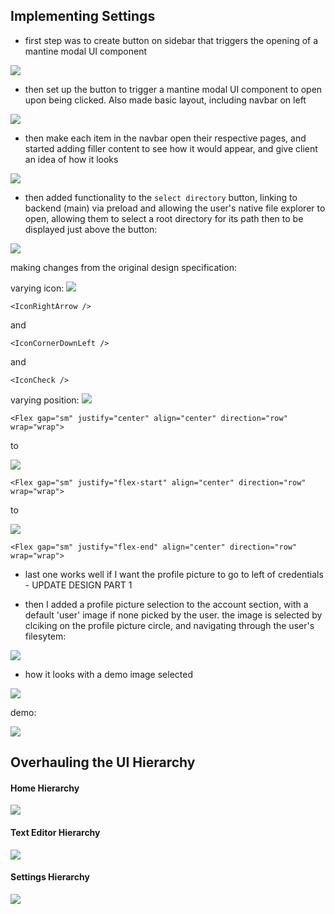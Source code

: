 ## Implementing Settings

- first step was to create button on sidebar that triggers the opening of a mantine modal UI component

<img src="./src/settings1.png"/>

- then set up the button to trigger a mantine modal UI component to open upon being clicked. Also made basic layout, including navbar on left

<img src="./src/settings3.png"/>

- then make each item in the navbar open their respective pages, and started adding filler content to see how it would appear, and give client an idea of how it looks

<img src="./src/settings2.png"/>

- then added functionality to the `select directory` button, linking to backend (main) via preload and allowing the user's native file explorer to open, allowing them to select a root directory for its path then to be displayed just above the button:

<img src="./src/settingsdirectory.gif"/>

making changes from the original design specification:

varying icon:
<img src="./src/settings5.png"/>

```tsx
<IconRightArrow />
```

and

```tsx
<IconCornerDownLeft />
```

and

```tsx
<IconCheck />
```

varying position:
<img src="./src/settings6.png"/>

```tsx
<Flex gap="sm" justify="center" align="center" direction="row" wrap="wrap">
```

to

<img src="./src/settings7.png"/>

```tsx
<Flex gap="sm" justify="flex-start" align="center" direction="row" wrap="wrap">
```

to

<img src="./src/settings8.png"/>

```tsx
<Flex gap="sm" justify="flex-end" align="center" direction="row" wrap="wrap">
```

- last one works well if I want the profile picture to go to left of credentials - UPDATE DESIGN PART 1

- then I added a profile picture selection to the account section, with a default 'user' image if none picked by the user. the image is selected by clciking on the profile picture circle, and navigating through the user's filesytem:

<img src="./src/settings9.png"/>

- how it looks with a demo image selected

<img src="./src/settings10.png"/>

demo:

<img src="./src/settingsimage.gif"/>

## Overhauling the UI Hierarchy

#### Home Hierarchy

<img src="./src/hierarchyhome.png"/>

#### Text Editor Hierarchy

<img src="./src/hierarchytexteditor.png"/>

#### Settings Hierarchy

<img src="./src/hierarchysettings.png"/>
